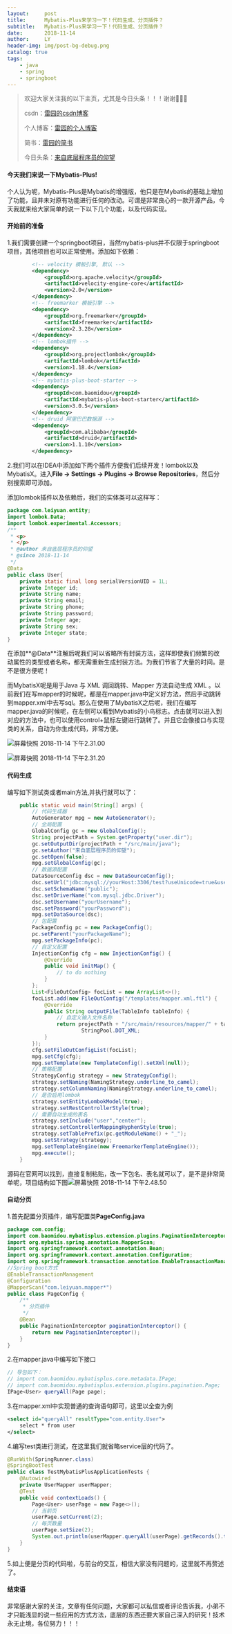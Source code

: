 ```yaml
---
layout:     post
title:      Mybatis-Plus来学习一下！代码生成、分页插件？
subtitle:   Mybatis-Plus来学习一下！代码生成、分页插件？
date:       2018-11-14
author:     LY
header-img: img/post-bg-debug.png
catalog: true
tags:
    - java
    - spring
    - springboot
---
```


> 欢迎大家关注我的以下主页，尤其是今日头条！！！谢谢🙏🙏🙏
>
> csdn：[雷园的csdn博客](https://blog.csdn.net/leiyuan2580)
>
> 个人博客：[雷园的个人博客](https://imlcl.store)
>
> 简书：[雷园的简书](https://www.jianshu.com/u/016322e40e1f)
>
> 今日头条：[来自底层程序员的仰望](https://www.toutiao.com/c/user/6132192948/#mid=1616456407686158)

#### 今天我们来说一下Mybatis-Plus!

个人认为呢，Mybatis-Plus是Mybatis的增强版，他只是在Mybatis的基础上增加了功能，且并未对原有功能进行任何的改动。可谓是非常良心的一款开源产品，今天我就来给大家简单的说一下以下几个功能，以及代码实现。

#### 开始前的准备

1.我们需要创建一个springboot项目，当然mybatis-plus并不仅限于springboot项目，其他项目也可以正常使用。添加如下依赖：

```xml
        <!-- velocity 模板引擎, 默认 -->
        <dependency>
            <groupId>org.apache.velocity</groupId>
            <artifactId>velocity-engine-core</artifactId>
            <version>2.0</version>
        </dependency>
        <!-- freemarker 模板引擎 -->
        <dependency>
            <groupId>org.freemarker</groupId>
            <artifactId>freemarker</artifactId>
            <version>2.3.28</version>
        </dependency>
		<!-- lombok插件 -->
        <dependency>
            <groupId>org.projectlombok</groupId>
            <artifactId>lombok</artifactId>
            <version>1.18.4</version>
        </dependency>
		<!-- mybatis-plus-boot-starter -->
		<dependency>
            <groupId>com.baomidou</groupId>
            <artifactId>mybatis-plus-boot-starter</artifactId>
            <version>3.0.5</version>
        </dependency>
		<!-- druid 阿里巴巴数据源 -->
        <dependency>
            <groupId>com.alibaba</groupId>
            <artifactId>druid</artifactId>
            <version>1.1.10</version>
        </dependency>
```

2.我们可以在IDEA中添加如下两个插件方便我们后续开发！lombok以及MybatisX。进入**File -> Settings -> Plugins -> Browse Repositories**，然后分别搜索即可添加。

添加lombok插件以及依赖后，我们的实体类可以这样写：

```java
package com.leiyuan.entity;
import lombok.Data;
import lombok.experimental.Accessors;
/**
 * <p>
 * </p>
 * @author 来自底层程序员的仰望
 * @since 2018-11-14
 */
@Data 
public class User{
    private static final long serialVersionUID = 1L;
    private Integer id;
    private String name;
    private String email;
    private String phone;
    private String password;
    private Integer age;
    private String sex;
    private Integer state;
}

```

在添加**@Data**注解后呢我们可以省略所有封装方法，这样即使我们频繁的改动属性的类型或者名称，都无需重新生成封装方法。为我们节省了大量的时间。是不是很方便呢！

而MybatisX呢是用于Java 与 XML 调回跳转、Mapper 方法自动生成 XML 。以前我们在写mapper的时候呢，都是在mapper.java中定义好方法，然后手动跳转到mapper.xml中去写sql。那么在使用了MybatisX之后呢，我们在编写mapper.java的时候呢，在左侧可以看到Mybatis的小鸟标志。点击就可以进入到对应的方法中，也可以使用control+鼠标左键进行跳转了。并且它会像接口与实现类的关系，自动为你生成代码，非常方便。

![屏幕快照 2018-11-14 下午2.31.00](https://ws3.sinaimg.cn/large/006tNbRwly1fx7kvch41gj312e03wgmi.jpg)

![屏幕快照 2018-11-14 下午2.31.20](https://ws4.sinaimg.cn/large/006tNbRwly1fx7kvq1o32j312e05m758.jpg)

#### 代码生成

编写如下测试类或者main方法,并执行就可以了：

```java
	public static void main(String[] args) {
        // 代码生成器
        AutoGenerator mpg = new AutoGenerator();
        // 全局配置
        GlobalConfig gc = new GlobalConfig();
        String projectPath = System.getProperty("user.dir");
        gc.setOutputDir(projectPath + "/src/main/java");
        gc.setAuthor("来自底层程序员的仰望");
        gc.setOpen(false);
        mpg.setGlobalConfig(gc);
        // 数据源配置
        DataSourceConfig dsc = new DataSourceConfig();
        dsc.setUrl("jdbc:mysql://yourHost:3306/test?useUnicode=true&useSSL=false&characterEncoding=utf8");
        dsc.setSchemaName("public");
        dsc.setDriverName("com.mysql.jdbc.Driver");
        dsc.setUsername("yourUsername");
        dsc.setPassword("yourPassword");
        mpg.setDataSource(dsc);
        // 包配置
        PackageConfig pc = new PackageConfig();
        pc.setParent("yourPackageName");
        mpg.setPackageInfo(pc);
        // 自定义配置
        InjectionConfig cfg = new InjectionConfig() {
            @Override
            public void initMap() {
                // to do nothing
            }
        };
        List<FileOutConfig> focList = new ArrayList<>();
        focList.add(new FileOutConfig("/templates/mapper.xml.ftl") {
            @Override
            public String outputFile(TableInfo tableInfo) {
                // 自定义输入文件名称
                return projectPath + "/src/main/resources/mapper/" + tableInfo.getEntityName() + "Mapper" +
                        StringPool.DOT_XML;
            }
        });
        cfg.setFileOutConfigList(focList);
        mpg.setCfg(cfg);
        mpg.setTemplate(new TemplateConfig().setXml(null));
        // 策略配置
        StrategyConfig strategy = new StrategyConfig();
        strategy.setNaming(NamingStrategy.underline_to_camel);
        strategy.setColumnNaming(NamingStrategy.underline_to_camel);
        // 是否启用lombok
        strategy.setEntityLombokModel(true);
        strategy.setRestControllerStyle(true);
        // 需要自动生成的表名
        strategy.setInclude("user","center");
        strategy.setControllerMappingHyphenStyle(true);
        strategy.setTablePrefix(pc.getModuleName() + "_");
        mpg.setStrategy(strategy);
        mpg.setTemplateEngine(new FreemarkerTemplateEngine());
        mpg.execute();
    }
```

源码在官网可以找到，直接复制粘贴，改一下包名、表名就可以了，是不是非常简单呢，项目结构如下图![屏幕快照 2018-11-14 下午2.48.50](https://ws2.sinaimg.cn/large/006tNbRwly1fx7ld5ia63j30gu0pmtb2.jpg)

#### 自动分页

1.首先配置分页插件，编写配置类**PageConfig.java**

```java
package com.config;
import com.baomidou.mybatisplus.extension.plugins.PaginationInterceptor;
import org.mybatis.spring.annotation.MapperScan;
import org.springframework.context.annotation.Bean;
import org.springframework.context.annotation.Configuration;
import org.springframework.transaction.annotation.EnableTransactionManagement;
//Spring boot方式
@EnableTransactionManagement
@Configuration
@MapperScan("com.leiyuan.mapper*")
public class PageConfig {
    /**
     * 分页插件
     */
    @Bean
    public PaginationInterceptor paginationInterceptor() {
        return new PaginationInterceptor();
    }
}
```

2.在mapper.java中编写如下接口

```java
// 导包如下：
// import com.baomidou.mybatisplus.core.metadata.IPage;
// import com.baomidou.mybatisplus.extension.plugins.pagination.Page;
IPage<User> queryAll(Page page);
```

3.在mapper.xml中实现普通的查询语句即可，这里以全查为例

```xml
<select id="queryAll" resultType="com.entity.User">
    select * from user
</select>
```

4.编写test类进行测试，在这里我们就省略service层的代码了。

```java
@RunWith(SpringRunner.class)
@SpringBootTest
public class TestMybatisPlusApplicationTests {
    @Autowired
    private UserMapper userMapper;
    @Test
    public void contextLoads() {
        Page<User> userPage = new Page<>();
        // 当前页
        userPage.setCurrent(2);
        // 每页数量
        userPage.setSize(2);
        System.out.println(userMapper.queryAll(userPage).getRecords().toString());
    }
}
```

5.如上便是分页的代码啦，与前台的交互，相信大家没有问题的，这里就不再赘述了。

#### 结束语

非常感谢大家的关注，文章有任何问题，大家都可以私信或者评论告诉我，小弟不才只能浅显的说一些应用的方式方法，底层的东西还要大家自己深入的研究！技术永无止境，各位努力！！！
